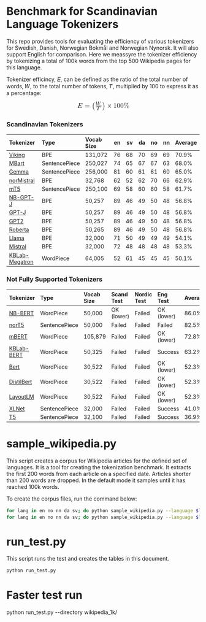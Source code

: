 # Benchmark for Scandinavian Language Tokenizers
This repo provides tools for evaluating the efficiency of various tokenizers for Swedish, Danish, Norwegian Bokmål and  Norwegian Nynorsk. It will also support English for comparison. Here we meassyre the tokenizer efficiency by tokenizing a total of 100k words from the top 500 Wikipedia pages for this language.

Tokenizer efficincy, 𝐸, can be defined as the ratio of the total number of words, 𝑊, to the total number of tokens, 𝑇, multiplied by 100 to express it as a percentage:

<div align="center">
    <img src="images/efficiency.png" alt="Tokenizer Efficiency Formula" />
</div>

### Scandinavian Tokenizers

| Tokenizer                                                                               | Type          | Vocab Size   |   en |   sv |   da |   no |   nn | Average   |
|:----------------------------------------------------------------------------------------|:--------------|:-------------|-----:|-----:|-----:|-----:|-----:|:----------|
| [Viking](https://hf.co/LumiOpen/Viking-7B)                                              | BPE           | 131,072      |   76 |   68 |   70 |   69 |   69 | 70.9%     |
| [MBart](https://hf.co/facebook/mbart-large-en-ro)                                       | SentencePiece | 250,027      |   74 |   65 |   67 |   67 |   63 | 68.0%     |
| [Gemma](https://hf.co/google/gemma-7b)                                                  | SentencePiece | 256,000      |   81 |   60 |   61 |   61 |   60 | 65.0%     |
| [norMistral](https://hf.co/norallm/normistral-7b-scratch)                               | BPE           | 32,768       |   62 |   52 |   62 |   70 |   66 | 62.9%     |
| [mT5](https://hf.co/google/mt5-small)                                                   | SentencePiece | 250,100      |   69 |   58 |   60 |   60 |   58 | 61.7%     |
| [NB-GPT-J](https://hf.co/NbAiLab/nb-gpt-j-6B-v2)                                        | BPE           | 50,257       |   89 |   46 |   49 |   50 |   48 | 56.8%     |
| [GPT-J](https://hf.co/EleutherAI/gpt-j-6b)                                              | BPE           | 50,257       |   89 |   46 |   49 |   50 |   48 | 56.8%     |
| [GPT2](https://hf.co/gpt2)                                                              | BPE           | 50,257       |   89 |   46 |   49 |   50 |   48 | 56.8%     |
| [Roberta](https://hf.co/roberta-base)                                                   | BPE           | 50,265       |   89 |   46 |   49 |   50 |   48 | 56.8%     |
| [Llama](https://hf.co/meta-llama/Llama-2-7b-hf)                                         | BPE           | 32,000       |   71 |   50 |   49 |   49 |   49 | 54.1%     |
| [Mistral](https://hf.co/mistralai/Mistral-7B-Instruct-v0.2)                             | BPE           | 32,000       |   72 |   48 |   48 |   48 |   48 | 53.3%     |
| [KBLab-Megatron](https://hf.co/KBLab/megatron.bert-large.unigram-64k-pretok.500k-steps) | WordPiece     | 64,005       |   52 |   61 |   45 |   45 |   45 | 50.1%     |


### Not Fully Supported Tokenizers

| Tokenizer                                                 | Type          | Vocab Size   | Scand Test   | Nordic Test   | Eng Test   | Average   |
|:----------------------------------------------------------|:--------------|:-------------|:-------------|:--------------|:-----------|:----------|
| [NB-BERT](https://hf.co/NbAiLab/nb-bert-large)            | WordPiece     | 50,000       | OK (lower)   | Failed        | OK (lower) | 86.0%     |
| [norT5](https://hf.co/ltg/nort5-base)                     | SentencePiece | 50,000       | Failed       | Failed        | Failed     | 82.5%     |
| [mBERT](https://hf.co/bert-base-multilingual-uncased)     | WordPiece     | 105,879      | Failed       | Failed        | OK (lower) | 72.8%     |
| [KBLab-BERT](https://hf.co/KBLab/bert-base-swedish-cased) | WordPiece     | 50,325       | Failed       | Failed        | Success    | 63.2%     |
| [Bert](https://hf.co/bert-base-uncased)                   | WordPiece     | 30,522       | Failed       | Failed        | OK (lower) | 52.3%     |
| [DistilBert](https://hf.co/distilbert-base-uncased)       | WordPiece     | 30,522       | Failed       | Failed        | OK (lower) | 52.3%     |
| [LayoutLM](https://hf.co/microsoft/layoutlm-base-uncased) | WordPiece     | 30,522       | Failed       | Failed        | OK (lower) | 52.3%     |
| [XLNet](https://hf.co/xlnet-base-cased)                   | SentencePiece | 32,000       | Failed       | Failed        | Success    | 41.0%     |
| [T5](https://hf.co/t5-base)                               | SentencePiece | 32,100       | Failed       | Failed        | Success    | 36.9%     |

# sample_wikipedia.py
This script creates a corpus for Wikipedia articles for the defined set of languages. It is a tool for creating the tokenization benchmark. It extracts the first 200 words from each article on a specified date. Articles shorter than 200 words are dropped. In the default mode it samples until it has reached 100k words.

To create the corpus files, run the command below:
```bash
for lang in en no nn da sv; do python sample_wikipedia.py --language $lang --output_file wikipedia_100k/wiki_$lang.txt --num_articles 500 --num_words 200;done
for lang in en no nn da sv; do python sample_wikipedia.py --language $lang --output_file wikipedia_1k/wiki_$lang.txt --num_articles 50 --num_words 20;done
```

# run_test.py
This script runs the test and creates the tables in this document.

```bash
python run_test.py
```

# Faster test run
python run_test.py --directory wikipedia_1k/
```



